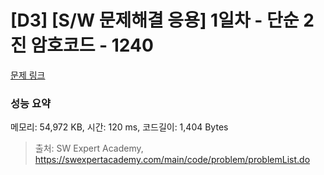 # [D3] [S/W 문제해결 응용] 1일차 - 단순 2진 암호코드 - 1240 

[문제 링크](https://swexpertacademy.com/main/code/problem/problemDetail.do?contestProbId=AV15FZuqAL4CFAYD) 

### 성능 요약

메모리: 54,972 KB, 시간: 120 ms, 코드길이: 1,404 Bytes



> 출처: SW Expert Academy, https://swexpertacademy.com/main/code/problem/problemList.do